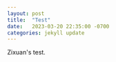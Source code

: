 ```yaml
---
layout: post
title:  "Test"
date:   2023-03-20 22:35:00 -0700
categories: jekyll update
---
```

Zixuan's test.